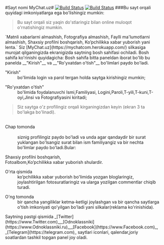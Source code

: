 #Sayt nomi MyChat.uz#
[![Build Status](https://badge.fury.io/js/assemble.png)](http://badge.fury.io/js/assemble)
 [![Build Status](https://travis-ci.org/assemble/assemble.png)](https://travis-ci.org/assemble/assemble)
###Bu sayt orqali quyidagi imkoniyatlarga ega bo'lishingiz mumkin:
<blockquote>
  <p>Bu sayt orqali siz yaqin do'stlaringiz bilan online muloqot
     o'rnatishingiz mumkin.</p>
</blockquote>
`Matnli xabarlarni almashish,
Fotografiya almashish,
Faylli ma'lumotlarni almashish,
Shaxsiy profilni boshqarish,
Ko’pchilikka xabar yuborish yani lenta.`
Siz [MyChat.uz](https://mychatcom.herokuapp.com/) silkasiga murojat qilganingizda
ekranigizda saytning bosh sahifasi ochiladi.
Bosh sahifa ko'rinishi quyidagicha:
Bosh sahifa bitta paneldan iborat bo'lib bu panelda __"Kirish"__ va
 __"Ro'yxatdan o'tish"__ bo'limlari paydo bo'ladi.
<dl><dt>"Kirish"</dt> <dd>bo'limida login va parol tergan holda saytga kirishingiz mumkin;</dd></dl>
<dl><dt>"Ro'yxatdan o'tish"</dt> <dd>bo'limida  foydalanuvchi Ismi,Familiyasi,
  Logini,Paroli,T-yili,T-kuni,T-oyi,Jinsi va
   Fotografiyasini kiritadi;</dd></dl>
<blockquote>
  <p>Siz saytga o'z profilingiz orqali kirganingizdan keyin (ekran 3 ta bo'lakga bo'linadi).</p>
</blockquote>

 <dl>   <dt>Chap tomonda</dt>   <dd>     siznig
profilingiz paydo bo'ladi va unda agar qandaydir bir surat yuklangan bo'lsangiz
 surat bilan ism familiyangiz va bir nechta bo'limlar paydo bo'ladi.Bular:</dd></dl>
<dt>Shaxsiy profilni boshqarish,</dt>
<dt>Fotoalbom,Ko’pchilikka xabar yuborish shulardir.</dt>
<dl><dt>O'rta qismida</dt> <dd>ko’pchilikka xabar yuborish bo'limida yozgan bloglaringiz, joylashtirilgan
fotosuratlaringiz va ularga yozilgan commentlar chiqib turadi.</dd></dl>
<dl><dt>O'ng tomonda</dt><dd> bir qancha yangiliklar ketma-ketligi joylashgan va bir qancha saytlarga
 o'tish imkoniyati qo'yilgan bo'ladi yani silkalar(reklama ko'rinishida).</dd></dl>
Saytning pastgi qismida _[Twitter](https://www.Twitter.com)_,_[Odnoklassniki]
(https://www.Odnoklassniki.ru)_,_[Facebook](https://www.Facebook.com)_,
_[Telegram](https://telegram.com)_ saytlari iconlari,
qalendar,joriy soatlardan tashkil topgan panel joy oladi.





